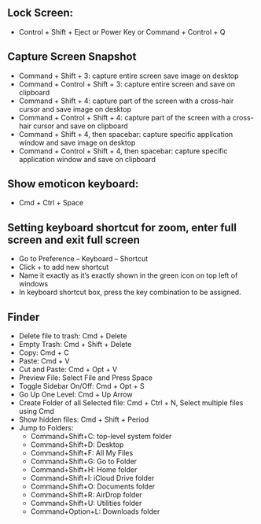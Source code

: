 ## Lock Screen: 
- Control + Shift + Eject or Power Key or Command + Control + Q

## Capture Screen Snapshot

- Command + Shift + 3: capture entire screen save image on desktop
- Command + Control + Shift + 3: capture entire screen and save on clipboard
- Command + Shift + 4: capture part of the screen with a cross-hair cursor and save image on desktop
- Command + Control + Shift + 4: capture part of the screen with a cross-hair cursor and save on clipboard
- Command + Shift + 4, then spacebar: capture specific application window and save image on desktop
- Command + Control + Shift + 4, then spacebar: capture specific application window and save on clipboard

## Show emoticon keyboard: 
- Cmd + Ctrl + Space

## Setting keyboard shortcut for zoom, enter full screen and exit full screen

- Go to Preference – Keyboard – Shortcut
- Click + to add new shortcut
- Name it exactly as it’s exactly shown in the green icon on top left of windows
- In keyboard shortcut box, press the key combination to be assigned.

## Finder

- Delete file to trash: Cmd + Delete
- Empty Trash: Cmd + Shift + Delete
- Copy: Cmd + C
- Paste: Cmd + V
- Cut and Paste: Cmd + Opt + V
- Preview File: Select File and Press Space
- Toggle Sidebar On/Off: Cmd + Opt + S
- Go Up One Level: Cmd + Up Arrow
- Create Folder of all Selected file: Cmd + Ctrl + N, Select multiple files using Cmd
- Show hidden files: Cmd + Shift + Period
- Jump to Folders:
    - Command+Shift+C: top-level system folder
    - Command+Shift+D: Desktop
    - Command+Shift+F: All My Files
    - Command+Shift+G: Go to Folder
    - Command+Shift+H: Home folder
    - Command+Shift+I: iCloud Drive folder
    - Command+Shift+O: Documents folder
    - Command+Shift+R: AirDrop folder
    - Command+Shift+U: Utilities folder
    - Command+Option+L: Downloads folder